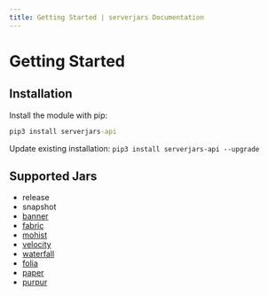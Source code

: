 ```yaml
---
title: Getting Started | serverjars Documentation
---
```


# Getting Started

## Installation

Install the module with pip:

```bat
pip3 install serverjars-api
```

Update existing installation: `pip3 install serverjars-api --upgrade`

## Supported Jars

- release
- snapshot
- [banner](https://mohistmc.com/software/banner)
- [fabric](https://fabricmc.net/)
- [mohist](https://mohistmc.com/software/mohist)
- [velocity](https://papermc.io/software/velocity)
- [waterfall](https://papermc.io/software/waterfall)
- [folia](https://papermc.io/software/folia)
- [paper](https://papermc.io/software/paper)
- [purpur](https://purpurmc.org/)
